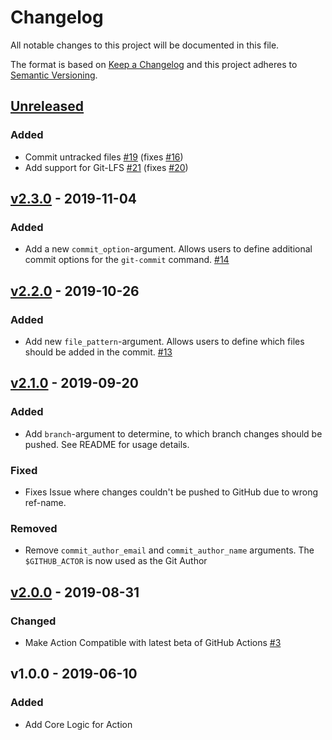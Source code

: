# Changelog
All notable changes to this project will be documented in this file.

The format is based on [Keep a Changelog](http://keepachangelog.com/en/1.0.0/)
and this project adheres to [Semantic Versioning](http://semver.org/spec/v2.0.0.html).

## [Unreleased](https://github.com/stefanzweifel/git-auto-commit-action/compare/v2.3.0...HEAD)

### Added
- Commit untracked files [#19](https://github.com/stefanzweifel/git-auto-commit-action/pull/19) (fixes [#16](https://github.com/stefanzweifel/git-auto-commit-action/issues/16))
- Add support for Git-LFS [#21](https://github.com/stefanzweifel/git-auto-commit-action/pull/21) (fixes [#20](https://github.com/stefanzweifel/git-auto-commit-action/issues/20))

## [v2.3.0](https://github.com/stefanzweifel/git-auto-commit-action/compare/v2.2.0...v2.3.0) - 2019-11-04

### Added
- Add a new `commit_option`-argument. Allows users to define additional commit options for the `git-commit` command. [#14](https://github.com/stefanzweifel/git-auto-commit-action/pull/15)

## [v2.2.0](https://github.com/stefanzweifel/git-auto-commit-action/compare/v2.1.0...v2.2.0) - 2019-10-26

### Added
- Add new `file_pattern`-argument. Allows users to define which files should be added in the commit. [#13](https://github.com/stefanzweifel/git-auto-commit-action/pull/13)

## [v2.1.0](https://github.com/stefanzweifel/git-auto-commit-action/compare/v2.0.0...v2.1.0) - 2019-09-20

### Added
- Add `branch`-argument to determine, to which branch changes should be pushed. See README for usage details.

### Fixed
- Fixes Issue where changes couldn't be pushed to GitHub due to wrong ref-name.

### Removed
- Remove `commit_author_email` and `commit_author_name` arguments. The `$GITHUB_ACTOR` is now used as the Git Author


## [v2.0.0](https://github.com/stefanzweifel/git-auto-commit-action/compare/v1.0.0...v2.0.0) - 2019-08-31

### Changed
- Make Action Compatible with latest beta of GitHub Actions [#3](https://github.com/stefanzweifel/git-auto-commit-action/pull/3)


## v1.0.0 - 2019-06-10

### Added

- Add Core Logic for Action

